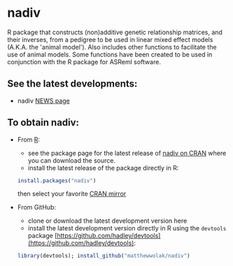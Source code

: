 # nadiv
R package that constructs (non)additive genetic relationship matrices, and their inverses, from a pedigree to be used in linear mixed effect models (A.K.A. the 'animal model'). Also includes other functions to facilitate the use of animal models. Some functions have been created to be used in conjunction with the R package for ASReml software.

## See the latest developments:
 * nadiv [NEWS page](https://github.com/matthewwolak/nadiv/blob/master/NEWS.md)

## To obtain nadiv:
 * From [R](http://cran.r-project.org/):
   * see the package page for the latest release of [nadiv on CRAN](http://cran.r-project.org/web/packages/nadiv/index.html) where you can download the source.
   * install the latest release of the package directly in R:
   ```R
   install.packages("nadiv")
   ```
   then select your favorite [CRAN mirror](http://cran.r-project.org/)
   
 * From GitHub:
   * clone or download the latest development version here
   * install the latest development version directly in R using the `devtools` package [https://github.com/hadley/devtools](https://github.com/hadley/devtools):
   ```R
   library(devtools); install_github("matthewwolak/nadiv")
   ```

